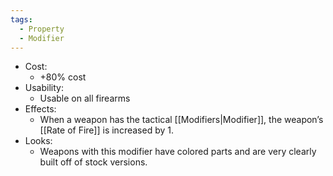 ```yaml
---
tags:
  - Property
  - Modifier
---
```

* Cost:
	* +80% cost
* Usability:
	* Usable on all firearms
* Effects:
	* When a weapon has the tactical [[Modifiers|Modifier]], the weapon’s [[Rate of Fire]] is increased by 1.
* Looks:
	* Weapons with this modifier have colored parts and are very clearly built off of stock versions.